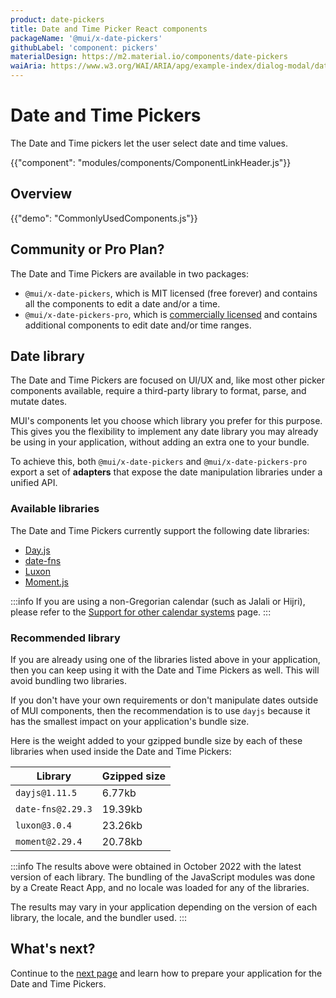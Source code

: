 ```yaml
---
product: date-pickers
title: Date and Time Picker React components
packageName: '@mui/x-date-pickers'
githubLabel: 'component: pickers'
materialDesign: https://m2.material.io/components/date-pickers
waiAria: https://www.w3.org/WAI/ARIA/apg/example-index/dialog-modal/datepicker-dialog.html
---
```


# Date and Time Pickers

<p class="description">The Date and Time pickers let the user select date and time values.</p>

{{"component": "modules/components/ComponentLinkHeader.js"}}

## Overview

{{"demo": "CommonlyUsedComponents.js"}}

## Community or Pro Plan?

The Date and Time Pickers are available in two packages:

- `@mui/x-date-pickers`, which is MIT licensed (free forever) and contains all the components to edit a date and/or a time.
- `@mui/x-date-pickers-pro`, which is [commercially licensed](/x/introduction/licensing/#pro-plan) and contains additional components to edit date and/or time ranges.

## Date library

The Date and Time Pickers are focused on UI/UX and, like most other picker components available, require a third-party library to format, parse, and mutate dates.

MUI's components let you choose which library you prefer for this purpose.
This gives you the flexibility to implement any date library you may already be using in your application, without adding an extra one to your bundle.

To achieve this, both `@mui/x-date-pickers` and `@mui/x-date-pickers-pro` export a set of **adapters** that expose the date manipulation libraries under a unified API.

### Available libraries

The Date and Time Pickers currently support the following date libraries:

- [Day.js](https://day.js.org/)
- [date-fns](https://date-fns.org/)
- [Luxon](https://moment.github.io/luxon/#/)
- [Moment.js](https://momentjs.com/)

:::info
If you are using a non-Gregorian calendar (such as Jalali or Hijri), please refer to the [Support for other calendar systems](/x/react-date-pickers/calendar-systems/) page.
:::

### Recommended library

If you are already using one of the libraries listed above in your application, then you can keep using it with the Date and Time Pickers as well.
This will avoid bundling two libraries.

If you don't have your own requirements or don't manipulate dates outside of MUI components, then the recommendation is to use `dayjs` because it has the smallest impact on your application's bundle size.

Here is the weight added to your gzipped bundle size by each of these libraries when used inside the Date and Time Pickers:

| **Library**       | **Gzipped size** |
| ----------------- | ---------------- |
| `dayjs@1.11.5`    | 6.77kb           |
| `date-fns@2.29.3` | 19.39kb          |
| `luxon@3.0.4`     | 23.26kb          |
| `moment@2.29.4`   | 20.78kb          |

:::info
The results above were obtained in October 2022 with the latest version of each library.
The bundling of the JavaScript modules was done by a Create React App, and no locale was loaded for any of the libraries.

The results may vary in your application depending on the version of each library, the locale, and the bundler used.
:::

## What's next?

Continue to the [next page](/x/react-date-pickers/getting-started/) and learn how to prepare your application for the Date and Time Pickers.
